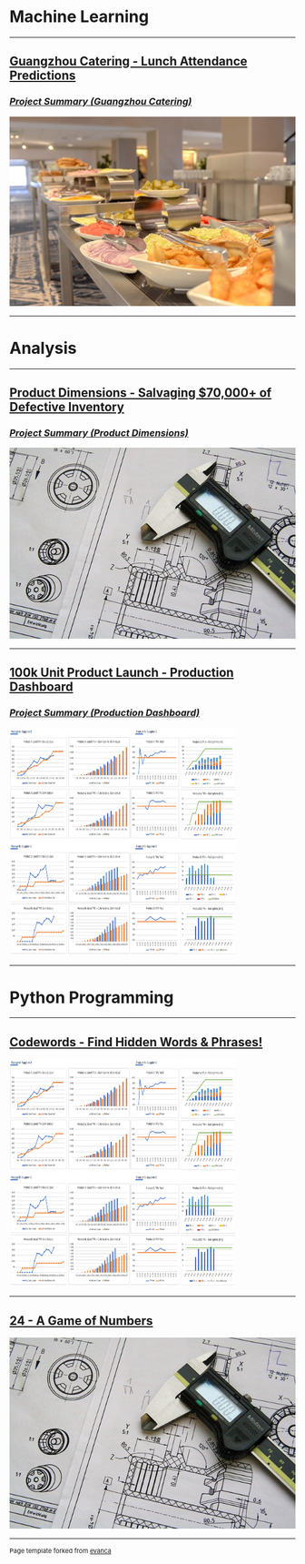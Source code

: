 # Machine Learning
---

## [Guangzhou Catering - Lunch Attendance Predictions](projects/gz_catering_v1-4.html)
### [*Project Summary (Guangzhou Catering)*](projects/gz_catering_v1-4_summary.html)
<img src="images/gz_catering_image.jpg?raw=true"/>


---


# Analysis
---
## [Product Dimensions - Salvaging $70,000+ of Defective Inventory](projects/Product_Tolerances_v1-0.html)
### [*Project Summary (Product Dimensions)*](projects/Product_Tolerances_v1-0_summary.html)
<img src="images/technical-drawing-2.jpg?raw=true"/>

---

## [100k Unit Product Launch - Production Dashboard](projects/Production_Dashboard_v1-0.html)
### [*Project Summary (Production Dashboard)*](projects/Production_Dashboard_v1-0_summary.html)
<img src="images/dashboard/dashboard-1.png?raw=true" width="400" height="400">


---


# Python Programming
---
## [Codewords - Find Hidden Words & Phrases!](projects/codewords_v1-0.html)
<img src="images/dashboard/dashboard-1.png?raw=true" width="400" height="400">

---

## [24 - A Game of Numbers](projects/new24_v1-0.html)
<img src="images/technical-drawing-2.jpg?raw=true"/>






---
<p style="font-size:11px">Page template forked from <a href="https://github.com/evanca/quick-portfolio">evanca</a></p>
<!-- Remove above link if you don't want to attibute -->
